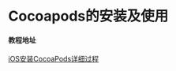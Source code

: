 # Cocoapods的安装及使用

#### 教程地址
[iOS安装CocoaPods详细过程](https://www.cnblogs.com/chuancheng/p/8443677.html)
